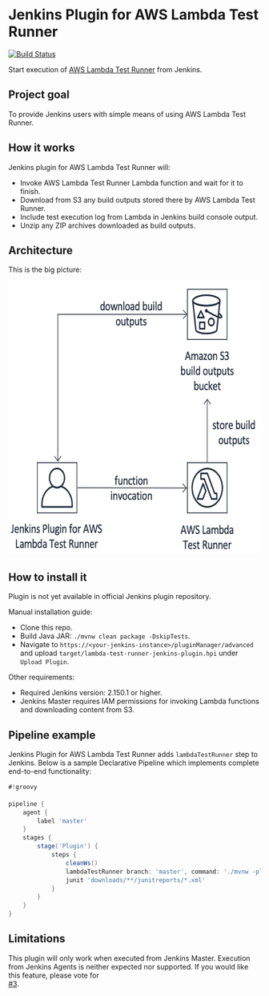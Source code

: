 # Jenkins Plugin for AWS Lambda Test Runner

[![Build Status](https://travis-ci.com/automatictester/lambda-test-runner-jenkins-plugin.svg?branch=master)](https://travis-ci.com/automatictester/lambda-test-runner-jenkins-plugin)

Start execution of [AWS Lambda Test Runner](https://github.com/automatictester/lambda-test-runner) from Jenkins.

## Project goal

To provide Jenkins users with simple means of using AWS Lambda Test Runner.

## How it works

Jenkins plugin for AWS Lambda Test Runner will:
- Invoke AWS Lambda Test Runner Lambda function and wait for it to finish.
- Download from S3 any build outputs stored there by AWS Lambda Test Runner.
- Include test execution log from Lambda in Jenkins build console output.
- Unzip any ZIP archives downloaded as build outputs.

## Architecture

This is the big picture:

<img src="img/jenkins-plugin-for-aws-lambda-test-runner.png" width="638" height="546"/>

## How to install it

Plugin is not yet available in official Jenkins plugin repository.

Manual installation guide:
- Clone this repo.
- Build Java JAR: `./mvnw clean package -DskipTests`.
- Navigate to `https://<your-jenkins-instance>/pluginManager/advanced` and upload
 `target/lambda-test-runner-jenkins-plugin.hpi` under `Upload Plugin`.

Other requirements:
- Required Jenkins version: 2.150.1 or higher.
- Jenkins Master requires IAM permissions for invoking Lambda functions and downloading content from S3.

## Pipeline example

Jenkins Plugin for AWS Lambda Test Runner adds `lambdaTestRunner` step to Jenkins. Below is a sample Declarative Pipeline 
which implements complete end-to-end functionality: 

```groovy
#!groovy

pipeline {
    agent {
        label 'master'
    }
    stages {
        stage('Plugin') {
            steps {
                cleanWs()
                lambdaTestRunner branch: 'master', command: './mvnw -pl lightning-core verify -DmockS3 -Dmaven.repo.local=${MAVEN_USER_HOME}', functionName: 'LambdaTestRunner', region: 'eu-west-2', repoUri: 'https://github.com/automatictester/lightning.git', s3Bucket: 'automatictester.co.uk-lambda-test-runner-build-outputs', storeToS3: 'lightning-core/target/surefire-reports,lightning-core/target/failsafe-reports'
                junit 'downloads/**/junitreports/*.xml'
            }
        }
    }
}
```

## Limitations

This plugin will only work when executed from Jenkins Master. Execution from Jenkins Agents is neither 
expected nor supported. If you would like this feature, please vote for  
[#3](https://github.com/automatictester/lambda-test-runner-jenkins-plugin/issues/3).
